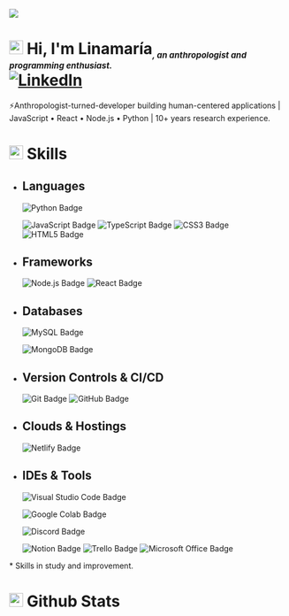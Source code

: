 [![](https://visitcount.itsvg.in/api?id=LinamariaMartinez&icon=0&color=0)](https://visitcount.itsvg.in)<br>
# <img src="https://media.giphy.com/media/TEnXkcsHrP4YedChhA/giphy.gif" width ="25"> <b>Hi, I'm Linamaría<sub style="font-size: 15px; font-style: italic">, an anthropologist and programming enthusiast.</sub><br> [![LinkedIn](https://img.shields.io/badge/Jeferson%20Ferreira-%230077B5.svg?logo=linkedin&logoColor=white)](https://linkedin.com/in/linamariamartinez)</b>

⚡Anthropologist-turned-developer building human-centered applications | JavaScript • React • Node.js • Python | 10+ years research experience.<br>

# <img src="https://media2.giphy.com/media/QssGEmpkyEOhBCb7e1/giphy.gif?cid=ecf05e47a0n3gi1bfqntqmob8g9aid1oyj2wr3ds3mg700bl&rid=giphy.gif" width ="25"> <b>Skills</b>

- ## Languages
    <!--![C++ Badge](https://img.shields.io/badge/C++-%2300599C.svg?logo=c%2B%2B&logoColor=white&style=flat)-->
    <!--![Delphi Badge](https://img.shields.io/badge/Delphi-EE1F35?logo=delphi&logoColor=fff&style=flat)-->
    ![Python Badge](https://custom-icon-badges.demolab.com/badge/Python-000.svg?logo=python-colorful)
    <!--![Java Badge](https://custom-icon-badges.demolab.com/badge/Java-ED8B00.svg?logo=java-colorful)-->
    ![JavaScript Badge](https://img.shields.io/badge/Javascript*-%23323330.svg?&logo=javascript&logoColor=%23F7DF1E&style=flat)
    ![TypeScript Badge](https://img.shields.io/badge/TypeScript*-3178C6?logo=typescript&logoColor=fff&style=flat)
    ![CSS3 Badge](https://img.shields.io/badge/CSS3*-%231572B6.svg?&logo=css3&logoColor=white&style=flat)
    ![HTML5 Badge](https://img.shields.io/badge/HTML5*-%23E34F26.svg?&logo=html5&logoColor=white&style=flat)

- ## Frameworks
    <!--![Django Badge](https://img.shields.io/badge/Django-%23092E20.svg?&logo=django&logoColor=white&style=flat)-->
    <!--![DjangoREST Badge](https://img.shields.io/badge/Django-REST*-ff1709?&logo=django&logoColor=white&color=ff1709&labelColor=gray&style=flat) -->
    <!--![Flask Badge](https://img.shields.io/badge/Flask-%23000.svg?&logo=flask&logoColor=white&style=flat)-->
    <!--![Spring Badge](https://img.shields.io/badge/Spring-%236DB33F.svg?&logo=spring&logoColor=white&style=flat)-->
    ![Node.js Badge](https://img.shields.io/badge/Node.js*-393?logo=nodedotjs&logoColor=fff&style=flat)
    ![React Badge](https://img.shields.io/badge/React*-%2320232a.svg?&logo=react&logoColor=%2361DAFB&style=flat)
    <!--![Selenium Badge](https://img.shields.io/badge/Selenium-43B02A?logo=selenium&logoColor=fff&style=flat)-->

- ## Databases
    ![MySQL Badge](https://img.shields.io/badge/MySQL-%2300f.svg?&logo=mysql&logoColor=white&style=flat)
    <!--![Firebird Badge](https://custom-icon-badges.demolab.com/badge/Firebird-gray.svg?logo=firebird) -->
    ![MongoDB Badge](https://img.shields.io/badge/MongoDB-%234ea94b.svg?&logo=mongodb&logoColor=white&style=flat)
    <!--![Redis Badge](https://img.shields.io/badge/Redis*-%23DD0031.svg?&logo=redis&logoColor=white&style=flat) -->
    <!--![Postgres Badge](https://img.shields.io/badge/Postgres-%23316192.svg?&logo=postgresql&logoColor=white&style=flat) -->
    <!--![SQLite Badge](https://img.shields.io/badge/SQLite-%2307405e.svg?&logo=sqlite&logoColor=white&style=flat)-->
    <!--![Firebase Badge](https://img.shields.io/badge/Firebase*-%23039BE5.svg?&logo=firebase&style=flat) -->

- ## Version Controls & CI/CD
    ![Git Badge](https://img.shields.io/badge/Git-F05032?logo=git&logoColor=fff&style=flat)
    ![GitHub Badge](https://img.shields.io/badge/GitHub-181717?logo=github&logoColor=fff&style=flat)
    <!--![Git Extensions Badge](https://img.shields.io/badge/Git%20Extensions-212121?logo=gitextensions&logoColor=fff&style=flat)-->
    <!--![TortoiseSVN Badge](https://custom-icon-badges.demolab.com/badge/TortoiseSVN-89A3CC.svg?logo=tortoisesvn&logoColor=fff)-->
    <!--![Jenkins Badge](https://img.shields.io/badge/Jenkins-%232C5263.svg?&logo=jenkins&logoColor=white&style=flat) -->
    <!--![Docker Badge](https://img.shields.io/badge/Docker*-2496ED?logo=docker&logoColor=fff&style=flat)-->
    <!--![Azure DevOps Badge](https://img.shields.io/badge/Azure%20DevOps-0078D7?logo=azuredevops&logoColor=fff&style=flat)-->

- ## Clouds & Hostings
    ![Netlify Badge](https://img.shields.io/badge/Netlify-%23000000.svg?&logo=netlify&logoColor=00C7B7&style=flat)
    <!--![Heroku Badge](https://img.shields.io/badge/Heroku-%23430098.svg?&logo=heroku&logoColor=white&style=flat) -->
    <!--![Apache Badge](https://img.shields.io/badge/Apache-C71A36?&logo=Apache&logoColor=white&style=flat) -->
    <!--![Gunicorn Badge](https://img.shields.io/badge/Gunicorn-499848?logo=gunicorn&logoColor=fff&style=flat)-->

- ## IDEs & Tools
    ![Visual Studio Code Badge](https://img.shields.io/badge/Visual%20Studio%20Code-007ACC?logo=visualstudiocode&logoColor=fff&style=flat)
    <!--![PyCharm Badge](https://img.shields.io/badge/PyCharm-000?logo=pycharm&logoColor=fff&style=flat)-->
    <!--![IntelliJ IDEA Badge](https://img.shields.io/badge/IntelliJ%20IDEA-000?logo=intellijidea&logoColor=fff&style=flat)-->
    <!--![Jupyter Badge](https://img.shields.io/badge/Jupyter-F37626?logo=jupyter&logoColor=fff&style=flat)-->
    <!--![Sublime Text Badge](https://img.shields.io/badge/Sublime%20Text-FF9800?logo=sublimetext&logoColor=fff&style=flat)-->
    <!--![Embarcadero Badge](https://img.shields.io/badge/Embarcadero-ED1F35?logo=embarcadero&logoColor=fff&style=flat)-->
    ![Google Colab Badge](https://img.shields.io/badge/Google%20Colab-F9AB00?logo=googlecolab&logoColor=fff&style=flat)
    <!--![DBeaver Badge](https://custom-icon-badges.demolab.com/badge/DBeaver-897263.svg?logo=dbeaver)-->
    <!--![IBExpert Badge](https://custom-icon-badges.demolab.com/badge/IBExpert-gray.svg?logo=ibexpert)-->
    <!--![Postman Badge](https://img.shields.io/badge/Postman-FF6C37?logo=postman&logoColor=fff&style=flat)-->
    <!--![Chocolatey Badge](https://img.shields.io/badge/Chocolatey-80B5E3?logo=chocolatey&logoColor=fff&style=flat)-->
    <!--![OpenVPN Badge](https://img.shields.io/badge/OpenVPN-EA7E20?logo=openvpn&logoColor=fff&style=flat)-->
    ![Discord Badge](https://img.shields.io/badge/Discord-5865F2?logo=discord&logoColor=fff&style=flat)
    <!--![Slack Badge](https://img.shields.io/badge/Slack-4A154B?logo=slack&logoColor=fff&style=flat)-->
    ![Notion Badge](https://img.shields.io/badge/Notion-000?logo=notion&logoColor=fff&style=flat)
    ![Trello Badge](https://img.shields.io/badge/Trello-0052CC?logo=trello&logoColor=fff&style=flat)
    ![Microsoft Office Badge](https://img.shields.io/badge/Microsoft%20Office-D83B01?logo=microsoftoffice&logoColor=fff&style=flat)

\* Skills in study and improvement.
# <img src="https://media.giphy.com/media/iY8CRBdQXODJSCERIr/giphy.gif" width="25"> <b>Github Stats</b>

<!--![](https://github-readme-stats.vercel.app/api?username=jeffdevx&theme=dracula&hide_border=true&include_all_commits=true&count_private=true)<br/>
![](https://github-readme-streak-stats.herokuapp.com/?user=jeffdevx&theme=dracula&hide_border=true)<br/>
![](https://github-readme-stats.vercel.app/api/top-langs/?username=jeffdevx&theme=dracula&hide_border=true&include_all_commits=true&count_private=true&layout=compact)

------
Credit: [jeffdevx](https://github.com/jeffdevx)

Last Edited on: 23/07/2023-->
